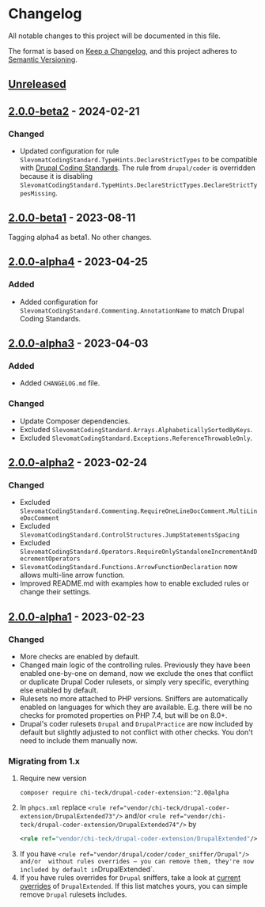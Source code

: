 # Changelog

All notable changes to this project will be documented in this file.

The format is based on [Keep a Changelog](https://keepachangelog.com/en/1.0.0/),
and this project adheres to [Semantic Versioning](https://semver.org/spec/v2.0.0.html).

## [Unreleased]

## [2.0.0-beta2] - 2024-02-21

### Changed

- Updated configuration for rule `SlevomatCodingStandard.TypeHints.DeclareStrictTypes`
  to be compatible with [Drupal Coding Standards][drupal-cs-declare-strict-type].
  The rule from `drupal/coder` is overridden because it is disabling
  `SlevomatCodingStandard.TypeHints.DeclareStrictTypes.DeclareStrictTypesMissing`.

## [2.0.0-beta1] - 2023-08-11

Tagging alpha4 as beta1. No other changes.

## [2.0.0-alpha4] - 2023-04-25

### Added

- Added configuration for `SlevomatCodingStandard.Commenting.AnnotationName` to match Drupal Coding Standards.

## [2.0.0-alpha3] - 2023-04-03

### Added

- Added `CHANGELOG.md` file.

### Changed

- Update Composer dependencies.
- Excluded `SlevomatCodingStandard.Arrays.AlphabeticallySortedByKeys`.
- Excluded `SlevomatCodingStandard.Exceptions.ReferenceThrowableOnly`.

## [2.0.0-alpha2] - 2023-02-24

### Changed

- Excluded `SlevomatCodingStandard.Commenting.RequireOneLineDocComment.MultiLineDocComment`
- Excluded `SlevomatCodingStandard.ControlStructures.JumpStatementsSpacing`
- Excluded `SlevomatCodingStandard.Operators.RequireOnlyStandaloneIncrementAndDecrementOperators`
- `SlevomatCodingStandard.Functions.ArrowFunctionDeclaration` now allows multi-line arrow function.
- Improved README.md with examples how to enable excluded rules or change their settings.

## [2.0.0-alpha1] - 2023-02-23

### Changed

- More checks are enabled by default.
- Changed main logic of the controlling rules. Previously they have been enabled one-by-one on demand, now we exclude the ones that conflict or duplicate Drupal Coder rulesets, or simply very specific, everything else enabled by default.
- Rulesets no more attached to PHP versions. Sniffers are automatically enabled on languages for which they are available. E.g. there will be no checks for promoted properties on PHP 7.4, but will be on 8.0+.
- Drupal's coder rulesets `Drupal` and `DrupalPractice` are now included by default but slightly adjusted to not conflict with other checks. You don't need to include them manually now.

### Migrating from 1.x

1. Require new version
    ```shell
    composer require chi-teck/drupal-coder-extension:^2.0@alpha
    ```
2. In `phpcs.xml` replace `<rule ref="vendor/chi-teck/drupal-coder-extension/DrupalExtended73"/>` and/or `<rule ref="vendor/chi-teck/drupal-coder-extension/DrupalExtended74"/>` by
    ```xml
    <rule ref="vendor/chi-teck/drupal-coder-extension/DrupalExtended"/>
    ```
3. If you have `<rule ref="vendor/drupal/coder/coder_sniffer/Drupal"/> and/or `<rule ref="vendor/drupal/coder/coder_sniffer/DrupalPractice"/>`  without rules overrides — you can remove them, they're now included by default in `DrupalExtended`.
4. If you have rules overrides for `Drupal` sniffers, take a look at [current overrides](https://github.com/Chi-teck/drupal-coder-extension/blob/2.x/DrupalExtended/ruleset.xml#L5-L16) of `DrupalExtended`. If this list matches yours, you can simple remove `Drupal` rulesets includes.

[unreleased]: https://github.com/olivierlacan/keep-a-changelog/compare/2.0.0-beta2...HEAD
[2.0.0-beta2]: https://github.com/Chi-teck/drupal-coder-extension/compare/2.0.0-beta1...2.0.0-beta2
[2.0.0-beta1]: https://github.com/Chi-teck/drupal-coder-extension/compare/2.0.0-alpha4...2.0.0-beta1
[2.0.0-alpha4]: https://github.com/Chi-teck/drupal-coder-extension/compare/2.0.0-alpha3...2.0.0-alpha4
[2.0.0-alpha3]: https://github.com/Chi-teck/drupal-coder-extension/compare/2.0.0-alpha2...2.0.0-alpha3
[2.0.0-alpha2]: https://github.com/Chi-teck/drupal-coder-extension/compare/2.0.0-alpha1...2.0.0-alpha2
[2.0.0-alpha1]: https://github.com/Chi-teck/drupal-coder-extension/releases/tag/2.0.0-alpha1

[drupal-cs-declare-strict-type]: https://www.drupal.org/node/3402544
